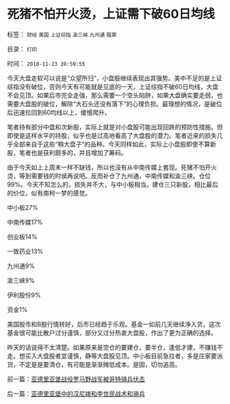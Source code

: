 # 死猪不怕开火烫，上证需下破60日均线

标签： `财经` `美国` `上证综指` `渝三峡` `九州通` `股票` 

目录： `打印`

时间： `2010-11-23 20:59:55`

今天大盘走软可以说是“众望所归”，小盘股继续表现出其强势。美中不足的是上证综指没有破位，否则今天有可能就是见底的一天，上证综指不破60日均线，大盘不会见顶。如果后市完全走强，那么需要一个空头陷阱，如果大盘确实要走弱，也需要大盘股的破位，解除“大石头还没有落下”的心理负担。最理想的情况，是破位后迅速拉回到60均线以上，缓慢爬升。

笔者持有部分中盘和次新股，实际上就是对小盘股可能出现回跌的预防性措施。但即使是这样水平的持股，似乎也是过高地看高了大盘股的潜力。笔者近来的损失几乎全部来自于这些“稍大盘子”的品种。今天同样如此，实际上小盘股即使不算新股，笔者也是获利颇多的，并且增加了筹码。

由于今天如上上周末一样不缺钱，所以也没有从中南传媒上套现。死猪不怕开火烫，等到需要钱的时侯再说吧。反而补仓了九州通，中南传媒和渝三峡。仓位99%。今天不知怎么的，损失并不大，与中小板相当。建仓三只新股，相比最后的价位，似有南柯一梦的感觉。

中小板27%

中南传媒17%

创业板14%

一致药业13%

九州通9%

渝三峡9%

伊利股份9%

资金1%

美国股市和B股行情转好，后市已经趋于乐观。基金一如前几天继续净入货，这次基金很可能比散户过分谨慎，部分又过分热衷大盘股，作出了更为正确的选择。

昨天的话说得不太清楚。如果原来是空仓的要建仓，要半仓，逢低才建，不赚钱不走。想买入大盘股者宜谨慎，静等大盘股见顶。中小板目前急拉者，多是庄家要派货，不定是是要清仓，有可能是渐渐摊低成本。是固，切勿追高。



前一篇：[亚德里亚堡战役罗马野战军被哥特骑兵伏击](../../../2010/11/22/亚德里亚堡战役罗马野战军被哥特骑兵伏击.md)

后一篇：[亚德里亚堡中的汉尼拨和李世民战术和骑兵](../../../2010/11/23/亚德里亚堡中的汉尼拨和李世民战术和骑兵.md)